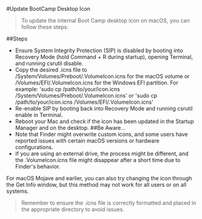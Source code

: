 #Update BootCamp Desktop Icon
>To update the internal Boot Camp desktop icon on macOS, you can follow these steps:

##Steps
- Ensure System Integrity Protection (SIP) is disabled by booting into Recovery Mode (hold Command + R during startup), opening Terminal, and running csrutil disable. 
- Copy the desired .icns file to /System/Volumes/Preboot/.VolumeIcon.icns for the macOS volume or /Volumes/EFI/.VolumeIcon.icns for the Windows EFI partition. For example:
'sudo cp /path/to/your/icon.icns /System/Volumes/Preboot/.VolumeIcon.icns'
			or
'sudo cp /path/to/your/icon.icns /Volumes/EFI/.VolumeIcon.icns'
- Re-enable SIP by booting back into Recovery Mode and running csrutil enable in Terminal. 
- Reboot your Mac and check if the icon has been updated in the Startup Manager and on the desktop. 
##Be Aware...
- Note that Finder might overwrite custom icons, and some users have reported issues with certain macOS versions or hardware configurations. 
- If you are using an external drive, the process might be different, and the .VolumeIcon.icns file might disappear after a short time due to Finder's behavior. 

For macOS Mojave and earlier, you can also try changing the icon through the Get Info window, but this method may not work for all users or on all systems. 

>Remember to ensure the .icns file is correctly formatted and placed in the appropriate directory to avoid issues. 